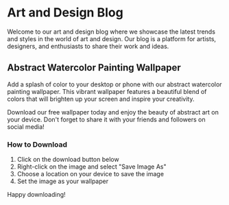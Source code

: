 <!--
Write me markdown content of website with wallpaper:

"An abstract watercolor painting with vibrant colors for an art or design blog"

The header of the page should not be copy of the text but rather a real content of the website which is using this wallpaper.
-->

<!--font:Poppins-->

# Art and Design Blog

Welcome to our art and design blog where we showcase the latest trends and styles in the world of art and design. Our blog is a platform for artists, designers, and enthusiasts to share their work and ideas.

## Abstract Watercolor Painting Wallpaper

Add a splash of color to your desktop or phone with our abstract watercolor painting wallpaper. This vibrant wallpaper features a beautiful blend of colors that will brighten up your screen and inspire your creativity.

Download our free wallpaper today and enjoy the beauty of abstract art on your device. Don't forget to share it with your friends and followers on social media!

### How to Download

1. Click on the download button below
2. Right-click on the image and select "Save Image As"
3. Choose a location on your device to save the image
4. Set the image as your wallpaper

Happy downloading!
